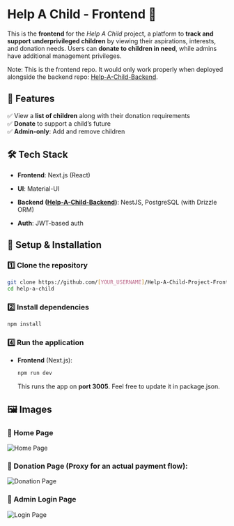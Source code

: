 # Help A Child - Frontend 🌟

This is the **frontend** for the *Help A Child* project, a platform to **track and support underprivileged children** by viewing their aspirations, interests, and donation needs. Users can **donate to children in need**, while admins have additional management privileges.

Note: This is the frontend repo. It would only work properly when deployed alongside the backend repo:  [Help-A-Child-Backend](https://github.com/SiddharthMishra510/Help-A-Child-Project-Backend).

## 🚀 Features

✅ View a **list of children** along with their donation requirements  
✅ **Donate** to support a child’s future  
✅ **Admin-only**: Add and remove children

## 🛠 Tech Stack

- **Frontend**: Next.js (React)
- **UI**: Material-UI

- **Backend ([Help-A-Child-Backend](https://github.com/SiddharthMishra510/Help-A-Child-Project-Backend))**: NestJS, PostgreSQL (with Drizzle ORM)
- **Auth**: JWT-based auth

## 🔧 Setup & Installation

### 1️⃣ Clone the repository
```sh
git clone https://github.com/[YOUR_USERNAME]/Help-A-Child-Project-Frontend.git
cd help-a-child
```

### 2️⃣ Install dependencies
```sh
npm install
```

### 4️⃣ Run the application

- **Frontend** (Next.js):
  ```sh
  npm run dev
  ```
  This runs the app on **port 3005**. Feel free to update it in package.json.

## 🖼️ Images
### 🏡 Home Page
![Home Page](https://github.com/user-attachments/assets/34b486d0-86aa-4b08-ba4e-5e30cf9368b7)

### 💖 Donation Page (Proxy for an actual payment flow):
![Donation Page](https://github.com/user-attachments/assets/57a0c7c8-46a6-4315-8983-02d53db3706f)

### 🔑 Admin Login Page
![Login Page](https://github.com/user-attachments/assets/71d4f2ce-5131-4ecd-80de-9c9488cad83a)